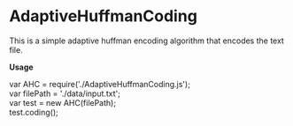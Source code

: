 # AdaptiveHuffmanCoding</br>

This is a simple adaptive huffman encoding algorithm that encodes the text file.</br>

**Usage**</br>

var AHC = require('./AdaptiveHuffmanCoding.js');</br>
var filePath = './data/input.txt';<br>
var test = new AHC(filePath);<br>
test.coding();<br>

